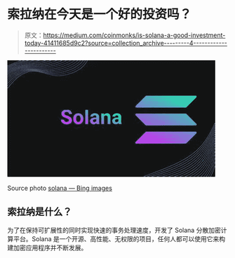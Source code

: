 # 索拉纳在今天是一个好的投资吗？

> 原文：<https://medium.com/coinmonks/is-solana-a-good-investment-today-41411685d9c2?source=collection_archive---------4----------------------->

![](img/79ed68cf88673c41a91cc8d7fbb2535f.png)

Source photo [solana — Bing images](https://www.bing.com/images/search?view=detailV2&ccid=0bBdC8si&id=B6B1B40FE6AA0356CF7FF336E806411E95A0F0C7&thid=OIP.0bBdC8siAmTD7MgzNj51TgHaEK&mediaurl=https%3a%2f%2fcointopsecret.com%2fwp-content%2fuploads%2f2021%2f08%2fExploring-the-Solana-Ecosystem-Design-1068x601.jpg&cdnurl=https%3a%2f%2fth.bing.com%2fth%2fid%2fR.d1b05d0bcb220264c3ecc833363e754e%3frik%3dx%252fCglR5BBug28w%26pid%3dImgRaw%26r%3d0&exph=601&expw=1068&q=solana&simid=608027856009712050&FORM=IRPRST&ck=D8611AE3814D4E2D6903BEB9F9F19DA5&selectedIndex=0&ajaxhist=0&ajaxserp=0)

## 索拉纳是什么？

为了在保持可扩展性的同时实现快速的事务处理速度，开发了 Solana 分散加密计算平台。Solana 是一个开源、高性能、无权限的项目，任何人都可以使用它来构建加密应用程序并不断发展。